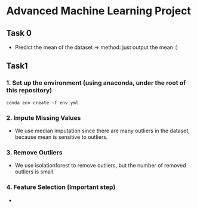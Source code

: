 # Advanced Machine Learning Project

## Task 0

* Predict the mean of the dataset => method: just output the mean :)

## Task1

### 1. Set up the environment (using anaconda, under the root of this repository)

```shell
conda env create -f env.yml
```

### 2. Impute Missing Values

* We use median imputation since there are many outliers in the dataset, because mean is sensitive to outliers.

### 3. Remove Outliers

* We use isolationforest to remove outliers, but the number of removed outliers is small. 

### 4. Feature Selection (Important step)

* 